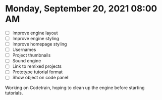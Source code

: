 # Monday, September 20, 2021 08:00 AM
- [ ] Improve engine layout
- [ ] Improve engine styling
- [ ] Improve homepage styling
- [ ] Usernames
- [ ] Project thumbnails
- [ ] Sound engine
- [ ] Link to remixed projects
- [ ] Prototype tutorial format
- [ ] Show object on code panel

Working on Codetrain, hoping to clean up the engine before starting tutorials.
